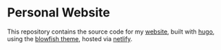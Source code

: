 # Personal Website

This repository contains the source code for my [website](https://mirceanton.com), built with [hugo](https://gohugo.io/), using the [blowfish theme](https://github.com/nunocoracao/blowfish), hosted via [netlify](https://netlify.app/).
